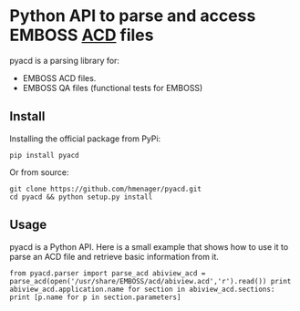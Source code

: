Python API to parse and access EMBOSS [ACD](http://emboss.sourceforge.net/developers/acd/) files
===============================================

pyacd is a parsing library for:
- EMBOSS ACD files.
- EMBOSS QA files (functional tests for EMBOSS)

Install
-------

Installing the official package from PyPi:

    pip install pyacd

Or from source:

    git clone https://github.com/hmenager/pyacd.git
    cd pyacd && python setup.py install

Usage
-----

pyacd is a Python API. Here is a small example that shows how to use it to parse an ACD file and
retrieve basic information from it.

`
from pyacd.parser import parse_acd
abiview_acd = parse_acd(open('/usr/share/EMBOSS/acd/abiview.acd','r').read())
print abiview_acd.application.name
for section in abiview_acd.sections:
    print [p.name for p in section.parameters]
`
